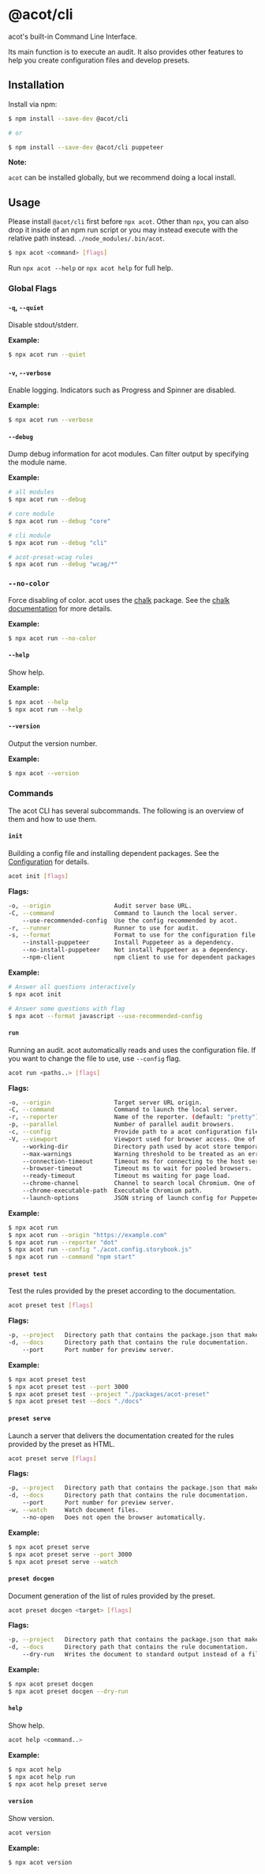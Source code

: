 # @acot/cli

acot's built-in Command Line Interface.

Its main function is to execute an audit. It also provides other features to help you create configuration files and develop presets.

## Installation

Install via npm:

```bash
$ npm install --save-dev @acot/cli

# or

$ npm install --save-dev @acot/cli puppeteer
```

**Note:**

`acot` can be installed globally, but we recommend doing a local install.

## Usage

Please install `@acot/cli` first before `npx acot`. Other than `npx`, you can also drop it inside of an npm run script or you may instead execute with the relative path instead. `./node_modules/.bin/acot`.

```bash
$ npx acot <command> [flags]
```

Run `npx acot --help` or `npx acot help` for full help.

### Global Flags

#### `-q`, `--quiet`

Disable stdout/stderr.

**Example:**

```bash
$ npx acot run --quiet
```

#### `-v`, `--verbose`

Enable logging. Indicators such as Progress and Spinner are disabled.

**Example:**

```bash
$ npx acot run --verbose
```

#### `--debug`

Dump debug information for acot modules. Can filter output by specifying the module name.

**Example:**

```bash
# all modules
$ npx acot run --debug

# core module
$ npx acot run --debug "core"

# cli module
$ npx acot run --debug "cli"

# acot-preset-wcag rules
$ npx acot run --debug "wcag/*"
```

### `--no-color`

Force disabling of color. acot uses the [chalk](https://github.com/chalk/chalk) package. See the [chalk documentation](https://github.com/chalk/chalk) for more details.

**Example:**

```bash
$ npx acot run --no-color
```

#### `--help`

Show help.

**Example:**

```bash
$ npx acot --help
$ npx acot run --help
```

#### `--version`

Output the version number.

**Example:**

```bash
$ npx acot --version
```

### Commands

The acot CLI has several subcommands. The following is an overview of them and how to use them.

#### `init`

Building a config file and installing dependent packages. See the [Configuration](../../docs/configuration.md) for details.

```bash
acot init [flags]
```

**Flags:**

```bash
-o, --origin                  Audit server base URL.
-C, --command                 Command to launch the local server.
    --use-recommended-config  Use the config recommended by acot.
-r, --runner                  Runner to use for audit.
-s, --format                  Format to use for the configuration file.
    --install-puppeteer       Install Puppeteer as a dependency.
    --no-install-puppeteer    Not install Puppeteer as a dependency.
    --npm-client              npm client to use for dependent packages installations. (npm or yarn)
```

**Example:**

```bash
# Answer all questions interactively
$ npx acot init

# Answer some questions with flag
$ npx acot --format javascript --use-recommended-config
```

#### `run`

Running an audit. acot automatically reads and uses the configuration file. If you want to change the file to use, use `--config` flag.

```bash
acot run <paths..> [flags]
```

**Flags:**

```bash
-o, --origin                  Target server URL origin.
-C, --command                 Command to launch the local server.
-r, --reporter                Name of the reporter. (default: "pretty")
-p, --parallel                Number of parallel audit browsers.
-c, --config                  Provide path to a acot configuration file (e.g. "./acot.config.js")
-V, --viewport                Viewport used for browser access. One of JSON string or "<number>x<number>".
    --working-dir             Directory path used by acot store temporary files. (default: ".acot")
    --max-warnings            Warning threshold to be treated as an error.
    --connection-timeout      Timeout ms for connecting to the host server.
    --browser-timeout         Timeout ms to wait for pooled browsers.
    --ready-timeout           Timeout ms waiting for page load.
    --chrome-channel          Channel to search local Chromium. One of "puppeteer", "canary", "stable", "*". (default: "*")
    --chrome-executable-path  Executable Chromium path.
    --launch-options          JSON string of launch config for Puppeteer.
```

**Example:**

```bash
$ npx acot run
$ npx acot run --origin "https://example.com"
$ npx acot run --reporter "dot"
$ npx acot run --config "./acot.config.storybook.js"
$ npx acot run --command "npm start"
```

#### `preset test`

Test the rules provided by the preset according to the documentation.

```bash
acot preset test [flags]
```

**Flags:**

```bash
-p, --project   Directory path that contains the package.json that makes up the preset.
-d, --docs      Directory path that contains the rule documentation.
    --port      Port number for preview server.
```

**Example:**

```bash
$ npx acot preset test
$ npx acot preset test --port 3000
$ npx acot preset test --project "./packages/acot-preset"
$ npx acot preset test --docs "./docs"
```

#### `preset serve`

Launch a server that delivers the documentation created for the rules provided by the preset as HTML.

```bash
acot preset serve [flags]
```

**Flags:**

```bash
-p, --project   Directory path that contains the package.json that makes up the preset.
-d, --docs      Directory path that contains the rule documentation.
    --port      Port number for preview server.
-w, --watch     Watch document files.
    --no-open   Does not open the browser automatically.
```

**Example:**

```bash
$ npx acot preset serve
$ npx acot preset serve --port 3000
$ npx acot preset serve --watch
```

#### `preset docgen`

Document generation of the list of rules provided by the preset.

```bash
acot preset docgen <target> [flags]
```

**Flags:**

```bash
-p, --project   Directory path that contains the package.json that makes up the preset.
-d, --docs      Directory path that contains the rule documentation.
    --dry-run   Writes the document to standard output instead of a file.
```

**Example:**

```bash
$ npx acot preset docgen
$ npx acot preset docgen --dry-run
```

#### `help`

Show help.

```bash
acot help <command..>
```

**Example:**

```bash
$ npx acot help
$ npx acot help run
$ npx acot help preset serve
```

#### `version`

Show version.

```bash
acot version
```

**Example:**

```bash
$ npx acot version
```
